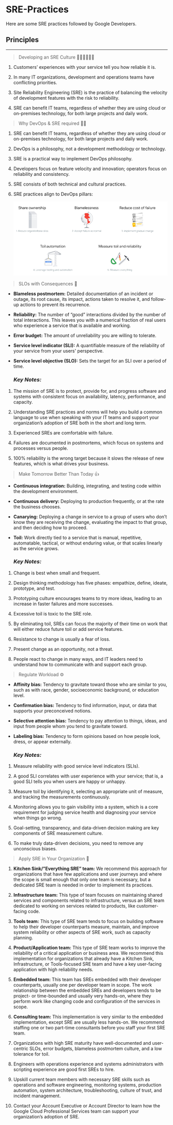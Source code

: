 # SRE-Practices

Here are some SRE practices followed by Google Developers.

## Principles 
---
> Developing an SRE Culture 👨🏻‍💻👩🏻‍💻
1. Customers’ experiences with your service tell you how reliable it is.
2. In many IT organizations, development and operations teams have
conflicting priorities.
3. Site Reliability Engineering (SRE) is the practice of balancing the
velocity of development features with the risk to reliability.

4. SRE can benefit IT teams, regardless of whether they are using cloud
or on-premises technology, for both large projects and daily work.

> Why DevOps & SRE required 💪🏻

1. SRE can benefit IT teams, regardless of whether they are using cloud
or on-premises technology, for both large projects and daily work.
2. DevOps is a philosophy, not a development methodology or
technology.
3. SRE is a practical way to implement DevOps philosophy.
4. Developers focus on feature velocity and innovation; operators focus
on reliability and consistency.
5. SRE consists of both technical and cultural practices.
6. SRE practices align to DevOps pillars:

    ![DevOps pillars](images/sre-1.png)

> SLOs with Consequences 🤔
* **Blameless postmortem:** Detailed documentation of an incident or
outage, its root cause, its impact, actions taken to resolve it, and
follow-up actions to prevent its recurrence.
* **Reliability:** The number of “good” interactions divided by the number
of total interactions. This leaves you with a numerical fraction of real
users who experience a service that is available and working.
* **Error budget:** The amount of unreliability you are willing to tolerate.
* **Service level indicator (SLI):** A quantifiable measure of the reliability
of your service from your users' perspective.
* **Service level objective (SLO):** Sets the target for an SLI over a period
of time.

    ### *Key Notes:*

1. The mission of SRE is to protect, provide for, and progress software
and systems with consistent focus on availability, latency,
performance, and capacity.
2. Understanding SRE practices and norms will help you build a
common language to use when speaking with your IT teams and
support your organization’s adoption of SRE both in the short and
long term.
3. Experienced SREs are comfortable with failure.
4. Failures are documented in postmortems, which focus on systems
and processes versus people.

5. 100% reliability is the wrong target because it slows the release of
new features, which is what drives your business.

> Make Tomorrow Better Than Today 👍

* **Continuous integration:** Building, integrating, and testing code
within the development environment.
* **Continuous delivery:** Deploying to production frequently, or at the
rate the business chooses.
* **Canarying:** Deploying a change in service to a group of users who
don’t know they are receiving the change, evaluating the impact to
that group, and then deciding how to proceed.
* **Toil:** Work directly tied to a service that is manual, repetitive,
automatable, tactical, or without enduring value, or that scales
linearly as the service grows. 

    ### *Key Notes:*

1. Change is best when small and frequent.
2. Design thinking methodology has five phases: empathize, define,
ideate, prototype, and test.
3. Prototyping culture encourages teams to try more ideas, leading to an
increase in faster failures and more successes.
4. Excessive toil is toxic to the SRE role.
5. By eliminating toil, SREs can focus the majority of their time on work
that will either reduce future toil or add service features.
6. Resistance to change is usually a fear of loss.

7. Present change as an opportunity, not a threat.
8. People react to change in many ways, and IT leaders need to
understand how to communicate with and support each group.

> Regulate Workload ⚙️

* **Affinity bias:** Tendency to gravitate toward those who are similar to
you, such as with race, gender, socioeconomic background, or
education level.
* **Confirmation bias:** Tendency to find information, input, or data that
supports your preconceived notions.
* **Selective attention bias:** Tendency to pay attention to things, ideas,
and input from people whom you tend to gravitate toward.
* **Labeling bias:** Tendency to form opinions based on how people look,
dress, or appear externally.

    ### *Key Notes:*

1. Measure reliability with good service level indicators (SLIs).
2. A good SLI correlates with user experience with your service; that is, a
good SLI tells you when users are happy or unhappy.
3. Measure toil by identifying it, selecting an appropriate unit of
measure, and tracking the measurements continuously.
4. Monitoring allows you to gain visibility into a system, which is a core
requirement for judging service health and diagnosing your service
when things go wrong.

5. Goal-setting, transparency, and data-driven decision making are key
components of SRE measurement culture.
6. To make truly data-driven decisions, you need to remove any
unconscious biases. 

> Apply SRE in Your Organization 🔄️

1. **Kitchen Sink/”Everything SRE” team:** We recommend this approach
for organizations that have few applications and user journeys and
where the scope is small enough that only one team is necessary, but
a dedicated SRE team is needed in order to implement its practices.
2. **Infrastructure team:** This type of team focuses on maintaining shared
services and components related to infrastructure, versus an SRE
team dedicated to working on services related to products, like
customer-facing code.
3. **Tools team:** This type of SRE team tends to focus on building
software to help their developer counterparts measure, maintain, and
improve system reliability or other aspects of SRE work, such as
capacity planning.
4. **Product/Application team:** This type of SRE team works to improve
the reliability of a critical application or business area. We
recommend this implementation for organizations that already have a
Kitchen Sink, Infrastructure, or Tools-focused SRE team and have a
key user-facing application with high reliability needs.
5. **Embedded team:** This team has SREs embedded with their developer
counterparts, usually one per developer team in scope. The work
relationship between the embedded SREs and developers tends to be
project- or time-bounded and usually very hands-on, where they
perform work like changing code and configuration of the services in
scope.
6. **Consulting team:** This implementation is very similar to the
embedded implementation, except SRE are usually less hands-on. We
recommend staffing one or two part-time consultants before you staff
your first SRE team.

7. Organizations with high SRE maturity have well-documented and
user-centric SLOs, error budgets, blameless postmortem culture, and
a low tolerance for toil.
8. Engineers with operations experience and systems administrators
with scripting experience are good first SREs to hire.
9. Upskill current team members with necessary SRE skills such as
operations and software engineering, monitoring systems, production
automation, system architecture, troubleshooting, culture of trust, and
incident management.
10. Contact your Account Executive or Account Director to learn how the
Google Cloud Professional Services team can support your
organization’s adoption of SRE.